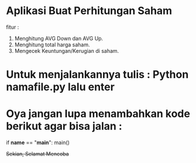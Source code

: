 # Aplikasi Buat Perhitungan Saham

fitur : 
1. Menghitung AVG Down dan AVG Up.
3. Menghitung total harga saham.
4. Mengecek Keuntungan/Kerugian di saham.


# Untuk menjalankannya tulis : Python namafile.py lalu enter

# Oya jangan lupa menambahkan kode berikut agar bisa jalan :

if __name__ == "__main__":
    main()


~~Sekian, Selamat Mencoba~~
